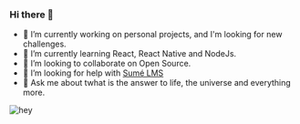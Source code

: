 ### Hi there 👋

- 🔭 I’m currently working on personal projects, and I'm looking for new challenges.
- 🌱 I’m currently learning React, React Native and NodeJs.
- 👯 I’m looking to collaborate on Open Source.
- 🤔 I’m looking for help with [Sumé LMS](https://github.com/sumelms)
- 💬 Ask me about twhat is the answer to life, the universe and everything more.


![hey](https://media.giphy.com/media/95MU6SEzeLnUc/giphy.gif)
